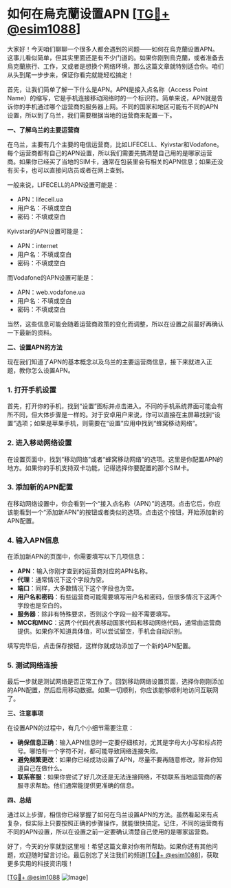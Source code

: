 # 如何在烏克蘭设置APN [[TG💪+ @esim1088](https://t.me/s/esim1088)]

大家好！今天咱们聊聊一个很多人都会遇到的问题——如何在烏克蘭设置APN。这事儿看似简单，但其实里面还是有不少门道的。如果你刚到烏克蘭，或者准备去烏克蘭旅行、工作，又或者是想换个网络环境，那么这篇文章就特别适合你。咱们从头到尾一步步来，保证你看完就能轻松搞定！

首先，让我们简单了解一下什么是APN。APN是接入点名称（Access Point Name）的缩写，它是手机连接移动网络时的一个标识符。简单来说，APN就是告诉你的手机通过哪个运营商的服务器上网。不同的国家和地区可能有不同的APN设置，所以到了乌兰，我们需要根据当地的运营商来配置一下。

**一、了解乌兰的主要运营商**

在乌兰，主要有几个主要的电信运营商，比如LIFECELL、Kyivstar和Vodafone。每个运营商都有自己的APN设置，所以我们需要先搞清楚自己用的是哪家运营商。如果你已经买了当地的SIM卡，通常在包装里会有相关的APN信息；如果还没有买卡，也可以直接问店员或者在网上查到。

一般来说，LIFECELL的APN设置可能是：

- APN：lifecell.ua
- 用户名：不填或空白
- 密码：不填或空白

Kyivstar的APN设置可能是：

- APN：internet
- 用户名：不填或空白
- 密码：不填或空白

而Vodafone的APN设置可能是：

- APN：web.vodafone.ua
- 用户名：不填或空白
- 密码：不填或空白

当然，这些信息可能会随着运营商政策的变化而调整，所以在设置之前最好再确认一下最新的资料。

**二、设置APN的方法**

现在我们知道了APN的基本概念以及乌兰的主要运营商信息，接下来就进入正题，教你怎么设置APN。

### 1. 打开手机设置

首先，打开你的手机，找到“设置”图标并点击进入。不同的手机系统界面可能会有所不同，但大体步骤是一样的。对于安卓用户来说，你可以直接在主屏幕找到“设置”选项；如果是苹果手机，则需要在“设置”应用中找到“蜂窝移动网络”。

### 2. 进入移动网络设置

在设置页面中，找到“移动网络”或者“蜂窝移动网络”的选项。这里是你配置APN的地方。如果你的手机支持双卡功能，记得选择你要配置的那个SIM卡。

### 3. 添加新的APN配置

在移动网络设置中，你会看到一个“接入点名称（APN）”的选项。点击它后，你应该能看到一个“添加新APN”的按钮或者类似的选项。点击这个按钮，开始添加新的APN配置。

### 4. 输入APN信息

在添加新APN的页面中，你需要填写以下几项信息：

- **APN**：输入你刚才查到的运营商对应的APN名称。
- **代理**：通常情况下这个字段为空。
- **端口**：同样，大多数情况下这个字段也为空。
- **用户名和密码**：有些运营商可能需要填写用户名和密码，但很多情况下这两个字段也是空白的。
- **服务器**：除非有特殊要求，否则这个字段一般不需要填写。
- **MCC和MNC**：这两个代码代表移动国家代码和移动网络代码，通常由运营商提供。如果你不知道具体值，可以尝试留空，手机会自动识别。

填写完毕后，点击保存按钮，这样你就成功添加了一个新的APN配置。

### 5. 测试网络连接

最后一步就是测试网络是否正常工作了。回到移动网络设置页面，选择你刚刚添加的APN配置，然后启用移动数据。如果一切顺利，你应该能够顺利地访问互联网了。

**三、注意事项**

在设置APN的过程中，有几个小细节需要注意：

- **确保信息正确**：输入APN信息时一定要仔细核对，尤其是字母大小写和标点符号。哪怕有一个字符不对，都可能导致网络连接失败。
- **避免频繁更改**：如果你已经成功设置了APN，尽量不要再随意修改，除非你知道自己在做什么。
- **联系客服**：如果你尝试了好几次还是无法连接网络，不妨联系当地运营商的客服寻求帮助。他们通常能提供更准确的信息。

**四、总结**

通过以上步骤，相信你已经掌握了如何在乌兰设置APN的方法。虽然看起来有点复杂，但实际上只要按照正确的步骤操作，就能很快搞定。记住，不同的运营商有不同的APN设置，所以在设置之前一定要确认清楚自己使用的是哪家运营商。

好了，今天的分享就到这里啦！希望这篇文章对你有所帮助。如果你还有其他问题，欢迎随时留言讨论。最后别忘了关注我们的频道[[TG💪+ @esim1088](https://t.me/s/esim1088)]，获取更多实用的科技资讯哦！

[[TG💪+ @esim1088](https://t.me/s/esim1088) ![Image](https://i.postimg.cc/4NQfJmqS/Snipaste-2025-05-13-00-14-12.png)]